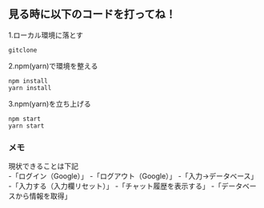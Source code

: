 ## 見る時に以下のコードを打ってね！

1.ローカル環境に落とす

```言語:terminal
gitclone
```

2.npm(yarn)で環境を整える

```言語:terminal
npm install
yarn install
```

3.npm(yarn)を立ち上げる

```言語:terminal
npm start
yarn start
```

### メモ
現状できることは下記<br>
-「ログイン（Google）」
-「ログアウト（Google）」
-「入力→データベース」
  -「入力する（入力欄リセット）」
-「チャット履歴を表示する」
  -「データベースから情報を取得」
